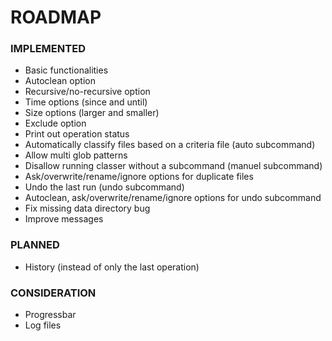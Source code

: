 # ROADMAP


### IMPLEMENTED
- Basic functionalities
- Autoclean option
- Recursive/no-recursive option
- Time options (since and until)
- Size options (larger and smaller)
- Exclude option
- Print out operation status
- Automatically classify files based on a criteria file (auto subcommand)
- Allow multi glob patterns
- Disallow running classer without a subcommand (manuel subcommand)
- Ask/overwrite/rename/ignore options for duplicate files
- Undo the last run (undo subcommand)
- Autoclean, ask/overwrite/rename/ignore options for undo subcommand
- Fix missing data directory bug
- Improve messages


### PLANNED
- History (instead of only the last operation)


### CONSIDERATION
- Progressbar
- Log files
